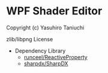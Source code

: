 WPF Shader Editor
====

Copyright (c) Yasuhiro Taniuchi

zlib/libpng License

* Dependency Library
    * [runceel/ReactiveProperty](https://github.com/runceel/ReactiveProperty)
    * [sharpdx/SharpDX](https://github.com/sharpdx/SharpDX)
